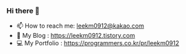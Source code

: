 ### Hi there 👋
- 📫 How to reach me: leekm0912@kakao.com
- 💬 My Blog : https://leekm0912.tistory.com
- 💻 My Portfolio : https://programmers.co.kr/pr/leekm0912

<!--
**Leekm0912/Leekm0912** is a ✨ _special_ ✨ repository because its `README.md` (this file) appears on your GitHub profile.

Here are some ideas to get you started:

- 🔭 I’m currently working on ...
- 🌱 I’m currently learning ...
- 👯 I’m looking to collaborate on ...
- 🤔 I’m looking for help with ...
- 💬 Ask me about ...
- 📫 How to reach me: ...
- 😄 Pronouns: ...
- ⚡ Fun fact: ...
-->

<!-- ![Anurag's GitHub stats](https://github-readme-stats.vercel.app/api?username=Leekm0912&show_icons=true&theme=radical) -->
